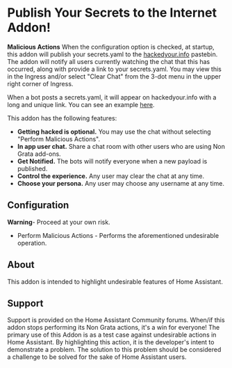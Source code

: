 # Publish Your Secrets to the Internet Addon!

**Malicious Actions**
When the configuration option is checked, at startup, this addon will publish your secrets.yaml to the [hackedyour.info](https://hackedyour.info) pastebin.  The addon will notify all users currently watching the chat that this has occurred, along with provide a link to your secrets.yaml. You may view this in the Ingress and/or select "Clear Chat" from the 3-dot menu in the upper right corner of Ingress.

When a bot posts a secrets.yaml, it will appear on hackedyour.info with a long and unique link. You can see an example [here](https://hackedyour.info/vtAvjHYnG6tx9Pdr).

This addon has the following features:
* **Getting hacked is optional.** You may use the chat without selecting "Perform Malicious Actions".
* **In app user chat.** Share a chat room with other users who are using Non Grata add-ons.
* **Get Notified.** The bots will notify everyone when a new payload is published.
* **Control the experience.** Any user may clear the chat at any time.
* **Choose your persona.** Any user may choose any username at any time.


## Configuration
**Warning**- Proceed at your own risk.
 * Perform Malicious Actions - Performs the aforementioned undesirable operation.

## About
This addon is intended to highlight undesirable features of Home Assistant.

## Support
Support is provided on the Home Assistant Community forums. When/if this addon stops performing its Non Grata actions, it's a win for everyone! The primary use of this Addon is as a test case against undesirable actions in Home Assistant. By highlighting this action, it is the developer's intent to demonstrate a problem. The solution to this problem should be considered a challenge to be solved for the sake of Home Assistant users.
